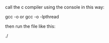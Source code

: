 call the c compiler using the console in this way:

gcc <filename> -o <compiled name> or gcc <filename> -o <compiled name> -lpthread

then run the file like this:

./<compiled name>
